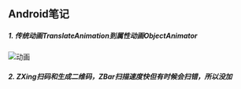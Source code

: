 ## Android笔记
##### 1. 传统动画TranslateAnimation到属性动画ObjectAnimator
![动画](http://oa4p40bdn.bkt.clouddn.com/Animator.gif "动画") 
##### 2. ZXing扫码和生成二维码，ZBar扫描速度快但有时候会扫错，所以没加
